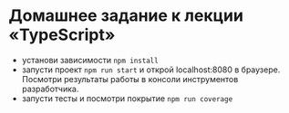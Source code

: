 # Домашнее задание к лекции «TypeScript»

- установи зависимости ```npm install```
- запусти проект ```npm run start``` и открой localhost:8080 в браузере. Посмотри результаты работы в консоли инструментов разработчика.
- запусти тесты и посмотри покрытие ```npm run coverage```
